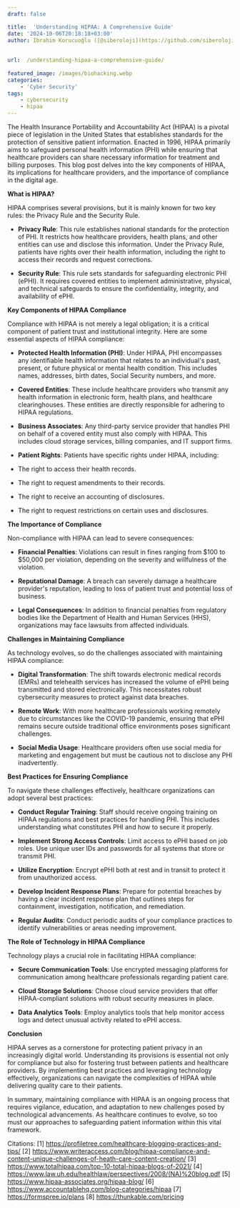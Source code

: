 ```yaml
---
draft: false

title:  'Understanding HIPAA: A Comprehensive Guide'
date: '2024-10-06T20:18:18+03:00'
author: İbrahim Korucuoğlu ([@siberoloji](https://github.com/siberoloji))
 
 
url:  /understanding-hipaa-a-comprehensive-guide/
 
featured_image: /images/biohacking.webp
categories:
    - 'Cyber Security'
tags:
    - cybersecurity
    - hipaa
---
```



The Health Insurance Portability and Accountability Act (HIPAA) is a pivotal piece of legislation in the United States that establishes standards for the protection of sensitive patient information. Enacted in 1996, HIPAA primarily aims to safeguard personal health information (PHI) while ensuring that healthcare providers can share necessary information for treatment and billing purposes. This blog post delves into the key components of HIPAA, its implications for healthcare providers, and the importance of compliance in the digital age.



**What is HIPAA?**



HIPAA comprises several provisions, but it is mainly known for two key rules: the Privacy Rule and the Security Rule.


* **Privacy Rule**: This rule establishes national standards for the protection of PHI. It restricts how healthcare providers, health plans, and other entities can use and disclose this information. Under the Privacy Rule, patients have rights over their health information, including the right to access their records and request corrections.

* **Security Rule**: This rule sets standards for safeguarding electronic PHI (ePHI). It requires covered entities to implement administrative, physical, and technical safeguards to ensure the confidentiality, integrity, and availability of ePHI.




**Key Components of HIPAA Compliance**



Compliance with HIPAA is not merely a legal obligation; it is a critical component of patient trust and institutional integrity. Here are some essential aspects of HIPAA compliance:


* **Protected Health Information (PHI)**: Under HIPAA, PHI encompasses any identifiable health information that relates to an individual's past, present, or future physical or mental health condition. This includes names, addresses, birth dates, Social Security numbers, and more.

* **Covered Entities**: These include healthcare providers who transmit any health information in electronic form, health plans, and healthcare clearinghouses. These entities are directly responsible for adhering to HIPAA regulations.

* **Business Associates**: Any third-party service provider that handles PHI on behalf of a covered entity must also comply with HIPAA. This includes cloud storage services, billing companies, and IT support firms.

* **Patient Rights**: Patients have specific rights under HIPAA, including:



* The right to access their health records.

* The right to request amendments to their records.

* The right to receive an accounting of disclosures.

* The right to request restrictions on certain uses and disclosures.




**The Importance of Compliance**



Non-compliance with HIPAA can lead to severe consequences:


* **Financial Penalties**: Violations can result in fines ranging from $100 to $50,000 per violation, depending on the severity and willfulness of the violation.

* **Reputational Damage**: A breach can severely damage a healthcare provider's reputation, leading to loss of patient trust and potential loss of business.

* **Legal Consequences**: In addition to financial penalties from regulatory bodies like the Department of Health and Human Services (HHS), organizations may face lawsuits from affected individuals.




**Challenges in Maintaining Compliance**



As technology evolves, so do the challenges associated with maintaining HIPAA compliance:


* **Digital Transformation**: The shift towards electronic medical records (EMRs) and telehealth services has increased the volume of ePHI being transmitted and stored electronically. This necessitates robust cybersecurity measures to protect against data breaches.

* **Remote Work**: With more healthcare professionals working remotely due to circumstances like the COVID-19 pandemic, ensuring that ePHI remains secure outside traditional office environments poses significant challenges.

* **Social Media Usage**: Healthcare providers often use social media for marketing and engagement but must be cautious not to disclose any PHI inadvertently.




**Best Practices for Ensuring Compliance**



To navigate these challenges effectively, healthcare organizations can adopt several best practices:


* **Conduct Regular Training**: Staff should receive ongoing training on HIPAA regulations and best practices for handling PHI. This includes understanding what constitutes PHI and how to secure it properly.

* **Implement Strong Access Controls**: Limit access to ePHI based on job roles. Use unique user IDs and passwords for all systems that store or transmit PHI.

* **Utilize Encryption**: Encrypt ePHI both at rest and in transit to protect it from unauthorized access.

* **Develop Incident Response Plans**: Prepare for potential breaches by having a clear incident response plan that outlines steps for containment, investigation, notification, and remediation.

* **Regular Audits**: Conduct periodic audits of your compliance practices to identify vulnerabilities or areas needing improvement.




**The Role of Technology in HIPAA Compliance**



Technology plays a crucial role in facilitating HIPAA compliance:


* **Secure Communication Tools**: Use encrypted messaging platforms for communication among healthcare professionals regarding patient care.

* **Cloud Storage Solutions**: Choose cloud service providers that offer HIPAA-compliant solutions with robust security measures in place.

* **Data Analytics Tools**: Employ analytics tools that help monitor access logs and detect unusual activity related to ePHI access.




**Conclusion**



HIPAA serves as a cornerstone for protecting patient privacy in an increasingly digital world. Understanding its provisions is essential not only for compliance but also for fostering trust between patients and healthcare providers. By implementing best practices and leveraging technology effectively, organizations can navigate the complexities of HIPAA while delivering quality care to their patients.



In summary, maintaining compliance with HIPAA is an ongoing process that requires vigilance, education, and adaptation to new challenges posed by technological advancements. As healthcare continues to evolve, so too must our approaches to safeguarding patient information within this vital framework.



Citations: [1] https://profiletree.com/healthcare-blogging-practices-and-tips/ [2] https://www.writeraccess.com/blog/hipaa-compliance-and-content-unique-challenges-of-heath-care-content-creation/ [3] https://www.totalhipaa.com/top-10-total-hipaa-blogs-of-2021/ [4] https://www.law.uh.edu/healthlaw/perspectives/2008/(NA)%20blog.pdf [5] https://www.hipaa-associates.org/hipaa-blog/ [6] https://www.accountablehq.com/blog-categories/hipaa [7] https://formspree.io/plans [8] https://thunkable.com/pricing
